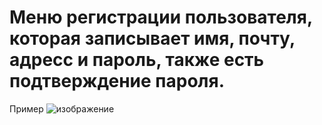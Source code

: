 # Меню регистрации пользователя, которая записывает имя, почту, адресс и пароль, также есть подтверждение пароля. 
Пример ![изображение](https://github.com/Akigzeu/laba3/assets/144837776/984523ee-528a-4ae8-bab2-d09a36e0b6ba)
